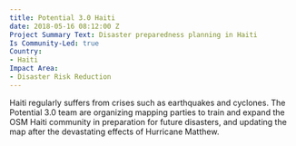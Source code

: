 ```yaml
---
title: Potential 3.0 Haiti
date: 2018-05-16 08:12:00 Z
Project Summary Text: Disaster preparedness planning in Haiti
Is Community-Led: true
Country:
- Haiti
Impact Area:
- Disaster Risk Reduction
---
```


Haiti regularly suffers from crises such as earthquakes and cyclones. The Potential 3.0 team are organizing mapping parties to train and expand the OSM Haiti community in preparation for future disasters, and updating the map after the devastating effects of Hurricane Matthew.  